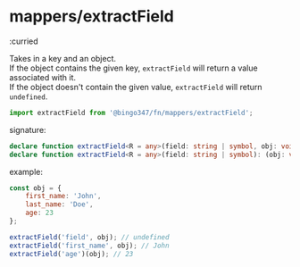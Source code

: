# mappers/extractField

:curried

Takes in a key and an object.\
If the object contains the given key, `extractField` will return a value associated with it. \
If the object doesn't contain the given value, `extractField` will return `undefined`.


```javascript
import extractField from '@bingo347/fn/mappers/extractField';
```

signature:

```typescript
declare function extractField<R = any>(field: string | symbol, obj: void | object): void | R;
declare function extractField<R = any>(field: string | symbol): (obj: void | object) => void | R;
```

example:

```javascript
const obj = {
    first_name: 'John',
    last_name: 'Doe',
    age: 23
};

extractField('field', obj); // undefined
extractField('first_name', obj); // John
extractField('age')(obj); // 23
